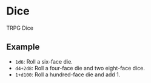 # Dice
TRPG Dice

## Example
* `1d6`: Roll a six-face die.
* `d4+2d8`: Roll a four-face die and two eight-face dice.
* `1+d100`: Roll a hundred-face die and add 1.
